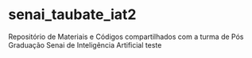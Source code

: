# senai_taubate_iat2
Repositório de Materiais e Códigos compartilhados com a turma de Pós Graduação Senai de Inteligência Artificial
teste